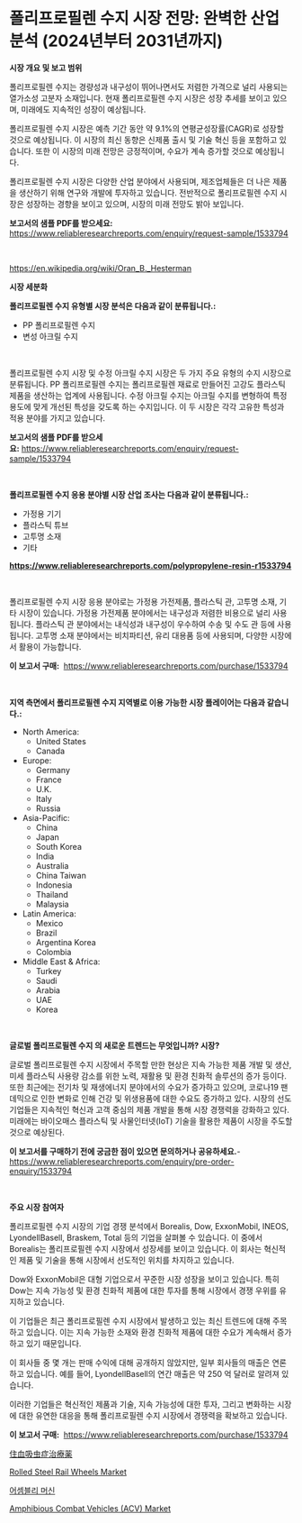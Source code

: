 <p><h1>폴리프로필렌 수지 시장 전망: 완벽한 산업 분석 (2024년부터 2031년까지)</h1></p><p><strong>시장 개요 및 보고 범위</strong></p>
<p><p>폴리프로필렌 수지는 경량성과 내구성이 뛰어나면서도 저렴한 가격으로 널리 사용되는 열가소성 고분자 소재입니다. 현재 폴리프로필렌 수지 시장은 성장 추세를 보이고 있으며, 미래에도 지속적인 성장이 예상됩니다. </p><p>폴리프로필렌 수지 시장은 예측 기간 동안 약 9.1%의 연평균성장률(CAGR)로 성장할 것으로 예상됩니다. 이 시장의 최신 동향은 신제품 출시 및 기술 혁신 등을 포함하고 있습니다. 또한 이 시장의 미래 전망은 긍정적이며, 수요가 계속 증가할 것으로 예상됩니다.</p><p>폴리프로필렌 수지 시장은 다양한 산업 분야에서 사용되며, 제조업체들은 더 나은 제품을 생산하기 위해 연구와 개발에 투자하고 있습니다. 전반적으로 폴리프로필렌 수지 시장은 성장하는 경향을 보이고 있으며, 시장의 미래 전망도 밝아 보입니다.</p></p>
<p><strong>보고서의 샘플 PDF를 받으세요:</strong> <a href="https://www.reliableresearchreports.com/enquiry/request-sample/1533794">https://www.reliableresearchreports.com/enquiry/request-sample/1533794</a></p>
<p>&nbsp;</p>
<p><a href="https://en.wikipedia.org/wiki/Oran_B._Hesterman">https://en.wikipedia.org/wiki/Oran_B._Hesterman</a></p>
<p><strong>시장 세분화</strong></p>
<p><strong>폴리프로필렌 수지 유형별 시장 분석은 다음과 같이 분류됩니다.:</strong></p>
<p><ul><li>PP 폴리프로필렌 수지</li><li>변성 아크릴 수지</li></ul></p>
<p>&nbsp;</p>
<p><p>폴리프로필렌 수지 시장 및 수정 아크릴 수지 시장은 두 가지 주요 유형의 수지 시장으로 분류됩니다. PP 폴리프로필렌 수지는 폴리프로필렌 재료로 만들어진 고강도 플라스틱 제품을 생산하는 업계에 사용됩니다. 수정 아크릴 수지는 아크릴 수지를 변형하여 특정 용도에 맞게 개선된 특성을 갖도록 하는 수지입니다. 이 두 시장은 각각 고유한 특성과 적용 분야를 가지고 있습니다.</p></p>
<p><strong>보고서의 샘플 PDF를 받으세요:</strong>&nbsp;<a href="https://www.reliableresearchreports.com/enquiry/request-sample/1533794">https://www.reliableresearchreports.com/enquiry/request-sample/1533794</a></p>
<p>&nbsp;</p>
<p><strong> 폴리프로필렌 수지 응용 분야별 시장 산업 조사는 다음과 같이 분류됩니다.:</strong></p>
<p><ul><li>가정용 기기</li><li>플라스틱 튜브</li><li>고투명 소재</li><li>기타</li></ul></p>
<p><strong><a href="https://www.reliableresearchreports.com/polypropylene-resin-r1533794">https://www.reliableresearchreports.com/polypropylene-resin-r1533794</a></strong></p>
<p>&nbsp;</p>
<p><p>폴리프로필렌 수지 시장 응용 분야로는 가정용 가전제품, 플라스틱 관, 고투명 소재, 기타 시장이 있습니다. 가정용 가전제품 분야에서는 내구성과 저렴한 비용으로 널리 사용됩니다. 플라스틱 관 분야에서는 내식성과 내구성이 우수하여 수송 및 수도 관 등에 사용됩니다. 고투명 소재 분야에서는 비치파티션, 유리 대용품 등에 사용되며, 다양한 시장에서 활용이 가능합니다.</p></p>
<p><strong>이 보고서 구매:</strong>&nbsp; <a href="https://www.reliableresearchreports.com/purchase/1533794">https://www.reliableresearchreports.com/purchase/1533794</a></p>
<p>&nbsp;</p>
<p><strong>지역 측면에서 폴리프로필렌 수지 지역별로 이용 가능한 시장 플레이어는 다음과 같습니다.:</strong></p>
<p><ul>
    <li>
        North America:
        <ul>
            <li>United States</li>
            <li>Canada</li>
        </ul>
    </li>
    <li>
        Europe:
        <ul>
            <li>Germany</li>
            <li>France</li>
            <li>U.K.</li>
            <li>Italy</li>
            <li>Russia</li>
        </ul>
    </li>
    <li>
        Asia-Pacific:
        <ul>
            <li>China</li>
            <li>Japan</li>
            <li>South Korea</li>
            <li>India</li>
            <li>Australia</li>
            <li>China Taiwan</li>
            <li>Indonesia</li>
            <li>Thailand</li>
            <li>Malaysia</li>
        </ul>
    </li>
    <li>
        Latin America:
        <ul>
            <li>Mexico</li>
            <li>Brazil</li>
            <li>Argentina Korea</li>
            <li>Colombia</li>
        </ul>
    </li>
    <li>
        Middle East & Africa:
        <ul>
            <li>Turkey</li>
            <li>Saudi</li>
            <li>Arabia</li>
            <li>UAE</li>
            <li>Korea</li>
        </ul>
    </li>
    </ul></p>
<p>&nbsp;</p>
<p><strong>글로벌 폴리프로필렌 수지 의 새로운 트렌드는 무엇입니까? 시장?</strong></p>
<p><p>글로벌 폴리프로필렌 수지 시장에서 주목할 만한 현상은 지속 가능한 제품 개발 및 생산, 미세 플라스틱 사용량 감소를 위한 노력, 재활용 및 환경 친화적 솔루션의 증가 등이다. 또한 최근에는 전기차 및 재생에너지 분야에서의 수요가 증가하고 있으며, 코로나19 팬데믹으로 인한 변화로 인해 건강 및 위생용품에 대한 수요도 증가하고 있다. 시장의 선도 기업들은 지속적인 혁신과 고객 중심의 제품 개발을 통해 시장 경쟁력을 강화하고 있다. 미래에는 바이오매스 플라스틱 및 사물인터넷(IoT) 기술을 활용한 제품이 시장을 주도할 것으로 예상된다.</p></p>
<p><strong>이 보고서를 구매하기 전에 궁금한 점이 있으면 문의하거나 공유하세요.</strong>- <a href="https://www.reliableresearchreports.com/enquiry/pre-order-enquiry/1533794">https://www.reliableresearchreports.com/enquiry/pre-order-enquiry/1533794</a></p>
<p>&nbsp;</p>
<p><strong>주요 시장 참여자</strong></p>
<p><p>폴리프로필렌 수지 시장의 기업 경쟁 분석에서 Borealis, Dow, ExxonMobil, INEOS, LyondellBasell, Braskem, Total 등의 기업을 살펴볼 수 있습니다. 이 중에서 Borealis는 폴리프로필렌 수지 시장에서 성장세를 보이고 있습니다. 이 회사는 혁신적인 제품 및 기술을 통해 시장에서 선도적인 위치를 차지하고 있습니다.</p><p>Dow와 ExxonMobil은 대형 기업으로서 꾸준한 시장 성장을 보이고 있습니다. 특히 Dow는 지속 가능성 및 환경 친화적 제품에 대한 투자를 통해 시장에서 경쟁 우위를 유지하고 있습니다.</p><p>이 기업들은 최근 폴리프로필렌 수지 시장에서 발생하고 있는 최신 트렌드에 대해 주목하고 있습니다. 이는 지속 가능한 소재와 환경 친화적 제품에 대한 수요가 계속해서 증가하고 있기 때문입니다.</p><p>이 회사들 중 몇 개는 판매 수익에 대해 공개하지 않았지만, 일부 회사들의 매출은 연론하고 있습니다. 예를 들어, LyondellBasell의 연간 매출은 약 250 억 달러로 알려져 있습니다.</p><p>이러한 기업들은 혁신적인 제품과 기술, 지속 가능성에 대한 투자, 그리고 변화하는 시장에 대한 유연한 대응을 통해 폴리프로필렌 수지 시장에서 경쟁력을 확보하고 있습니다.</p></p>
<p><strong>이 보고서 구매:</strong>&nbsp;&nbsp;<a href="https://www.reliableresearchreports.com/purchase/1533794">https://www.reliableresearchreports.com/purchase/1533794</a></p>
<p><p><a href="https://github.com/RandallRunte2023/Market-Research-Report-List-2/blob/main/287292911883.md">住血吸虫症治療薬</a></p><p><a href="https://github.com/jadenRaynor/Market-Research-Report-List-1/blob/main/rolled-steel-rail-wheels-market.md">Rolled Steel Rail Wheels Market</a></p><p><a href="https://github.com/LuckeyCorbin/Market-Research-Report-List-1/blob/main/524031817687.md">어셈블리 머신</a></p><p><a href="https://github.com/JordyBecker/Market-Research-Report-List-1/blob/main/amphibious-combat-vehicles-acv-market.md">Amphibious Combat Vehicles (ACV) Market</a></p></p>